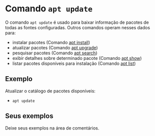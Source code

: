 # Comando `apt update`

O comando `apt update` é usado para baixar informação de pacotes de todas as fontes configuradas. Outros comandos operam nesses dados para:

- instalar pacotes (Comando [apt install](install.md)) 
- atualizar pacotes (Comando [apt upgrade](upgrade.md))
- pesquisar pacotes (Comando [apt search](search.md))
- exibir detalhes sobre determinado pacote (Comando [apt show](show.md))
- listar pacotes disponíveis para instalação (Comando [apt list](list.md))

## Exemplo

Atualizar o catálogo de pacotes disponíveis:

- `apt update`

## Seus exemplos

Deixe seus exemplos na área de comentários.